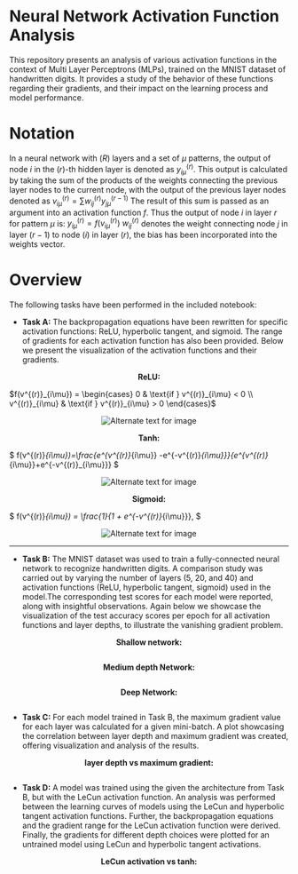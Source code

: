 # Neural Network Activation Function Analysis

This repository presents an analysis of various activation functions in the context of Multi Layer Perceptrons (MLPs), trained on the MNIST dataset of handwritten digits. It provides a study of the behavior of these functions regarding their gradients, and their impact on the learning process and model performance.

# Notation

In a neural network with $(R)$ layers and a set of $\mu$ patterns, the output of node $i$ in the $(r)$-th hidden layer is denoted as $y^{(r)}_{i\mu}$. This output is calculated by taking the sum of the products of the weights connecting the previous layer nodes to the current node, with the output of the previous layer nodes denoted as $v^{(r)}_{i\mu} = \sum w^{(r)}_{ij}y^{(r-1)}_{j\mu}$ The result of this sum is passed as an argument into an activation function $f$. Thus the output of node $i$ in layer $r$ for pattern $\mu$ is: $y^{(r)}_{i\mu} = f(v^{(r)}_{i\mu})$ $w^{(r)}_{ij}$ denotes the weight connecting node $j$ in layer $(r-1)$ to node $(i)$ in layer $(r)$, the bias has been incorporated into the weights vector.

# Overview

The following tasks have been performed in the included notebook:

- **Task A:** The backpropagation equations have been rewritten for specific activation functions: ReLU, hyperbolic tangent, and sigmoid. The range of gradients for each activation function has also been provided. Below we present the visualization of the activation functions and their gradients.

<p align="center">
  <b>ReLU:</b>
</p>

$f(v^{(r)}_{i\mu}) = \begin{cases} 0 & \text{if } v^{(r)}_{i\mu} < 0 \\ v^{(r)}_{i\mu} & \text{if } v^{(r)}_{i\mu} > 0 \end{cases}$

<p align="center">
  <img src="./outputs/relu.png" alt="Alternate text for image"/>
</p>

<p align="center">
  <b>Tanh:</b>
</p>

$
f(v^{(r)}_{i\mu})=\frac{e^{v^{(r)}_{i\mu}} -e^{-v^{(r)}_{i\mu}}}{e^{v^{(r)}_{i\mu}}+e^{-v^{(r)}_{i\mu}}}
$

<p align="center">
  <img src="./outputs/tanh.png" alt="Alternate text for image"/>
</p>

<p align="center">
  <b>Sigmoid:</b>
</p>

$
f(v^{(r)}_{i\mu}) = \frac{1}{1 + e^{-v^{(r)}_{i\mu}}},
$

<p align="center">
  <img src="./outputs/sigmoid.png" alt="Alternate text for image"/>
</p>

---

- **Task B:** The MNIST dataset was used to train a fully-connected neural network to recognize handwritten digits. A comparison study was carried out by varying the number of layers (5, 20, and 40) and activation functions (ReLU, hyperbolic tangent, sigmoid) used in the model.The corresponding test scores for each model were reported, along with insightful observations. Again below we showcase the visualization of the test accuracy scores per epoch for all activation functions and layer depths, to illustrate the vanishing gradient problem.

<p align="center">
<b>Shallow network:</b>
</p>

<p align="center">
  <img src="./outputs/shallowNN.png" alt=""/>
</p>

<p align="center">
  <b>Medium depth Network:</b>
</p>

<p align="center">
  <img src="./outputs/mediumNN.png" alt=""/>
</p>

<p align="center">
  <b>Deep Network:</b>
</p>

<p align="center">
  <img src="./outputs/deepNN.png" alt=""/>
</p>

- **Task C:** For each model trained in Task B, the maximum gradient value for each layer was calculated for a given mini-batch. A plot showcasing the correlation between layer depth and maximum gradient was created, offering visualization and analysis of the results.

<p align="center">
  <b>layer depth vs maximum gradient:</b>
</p>

<p align="center">
  <img src="./outputs/MNISTgradient.png" alt=""/>
</p>

- **Task D:** A model was trained using the given the architecture from Task B, but with the LeCun activation function. An analysis was performed between the learning curves of models using the LeCun and hyperbolic tangent activation functions. Further, the backpropagation equations and the gradient range for the LeCun activation function were derived. Finally, the gradients for different depth choices were plotted for an untrained model using LeCun and hyperbolic tangent activations.

<p align="center">
  <b>LeCun activation vs tanh:</b>
</p>

<p align="center">
  <img src="./outputs/LeCunvsTanh.png" alt=""/>
</p>
